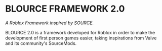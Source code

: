 # BLOURCE FRAMEWORK 2.0

*A Roblox Framework inspired by SOURCE.*

BLOURCE 2.0 is a framework developed for Roblox in order to make the development of first person games easier, taking inspirations from Valve and its community's SourceMods.